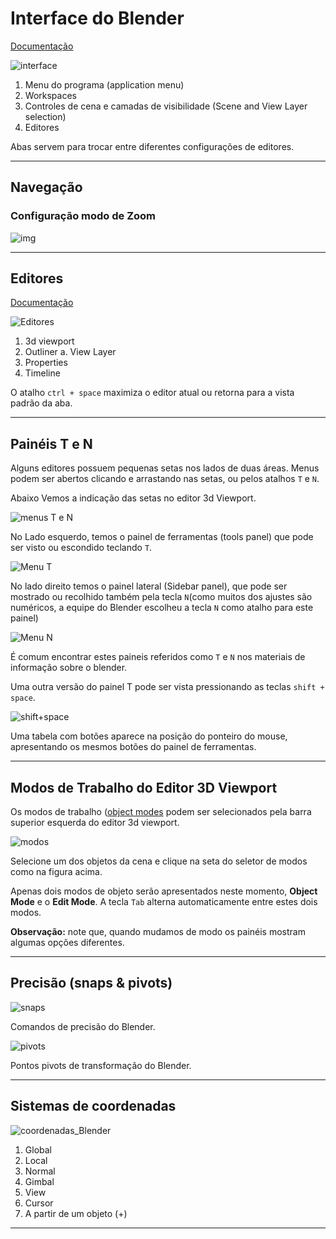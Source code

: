 # Interface do Blender

[Documentação](https://docs.blender.org/manual/en/2.90/interface/index.html#user-interface)

![interface](../figs/imgBlender/blenderInterface.jpg)

1. Menu do programa (application menu)
2. Workspaces
3. Controles de cena e camadas de visibilidade (Scene and View Layer selection)
4. Editores

Abas servem para trocar entre diferentes configurações de editores.

________________
## Navegação

### Configuração modo de Zoom

![img](../figs/imgBlender/CONFIG_NAV.jpg)

________________
## Editores

[Documentação](https://docs.blender.org/manual/en/2.90/editors/index.html#editors)

![Editores](../figs/imgBlender/blendeditors.jpg)


  1. 3d viewport
  2. Outliner
     a. View Layer
  3. Properties
  4. Timeline


O atalho ``ctrl + space`` maximiza o editor atual ou retorna para a vista padrão da aba.

________________

## Painéis T e N

Alguns editores possuem pequenas setas nos lados de duas áreas. Menus podem ser abertos clicando e arrastando nas setas, ou pelos atalhos ``T`` e ``N``.

Abaixo Vemos a indicação das setas no editor 3d Viewport.

![menus T e N](../figs/imgBlender/menusTeN.jpg)

No Lado esquerdo, temos o painel de ferramentas (tools panel) que pode ser visto ou escondido teclando ``T``.

![Menu T](../figs/imgBlender/menuT.jpg)

No lado direito temos o painel lateral (Sidebar panel), que pode ser mostrado ou recolhido também pela tecla ``N``(como muitos dos ajustes são numéricos, a equipe do Blender escolheu a tecla ``N`` como atalho para este painel)

![Menu N](../figs/imgBlender/menuN.jpg)

É comum encontrar estes paineis referidos como ``T`` e ``N`` nos materiais de informação sobre o blender.

Uma outra versão do painel T pode ser vista pressionando as teclas ``shift + space``. 

![shift+space](../figs/imgBlender/shifht_space.jpg)

Uma tabela com botões aparece na posição do ponteiro do mouse, apresentando os mesmos botões do painel de ferramentas. 

________________

## Modos de Trabalho do Editor 3D Viewport

Os modos de trabalho ([object modes](https://docs.blender.org/manual/en/2.90/editors/3dview/modes.html#object-modes) podem ser selecionados pela barra superior esquerda do editor 3d viewport.

![modos](../figs/imgBlender/modosobj.jpg)

Selecione um dos objetos da cena e clique na seta do seletor de modos como na figura acima.

Apenas dois modos de objeto serão apresentados neste momento, **Object Mode** e o **Edit Mode**. A tecla ``Tab`` alterna automaticamente entre estes dois modos.

**Observação:** note que, quando mudamos de modo os painéis mostram algumas opções diferentes.

_______________

## Precisão (snaps & pivots)

![snaps](../figs/imgBlender/snaps.png)

Comandos de precisão do Blender.

![pivots](../figs/imgBlender/pivot.png)

Pontos pivots de transformação do Blender.

_______________

## Sistemas de coordenadas

![coordenadas_Blender](../figs/imgBlender/coordenadas_blender.jpg)

1. Global
2. Local
3. Normal
4. Gimbal
5. View
6. Cursor
7. A partir de um objeto (+)

________________

